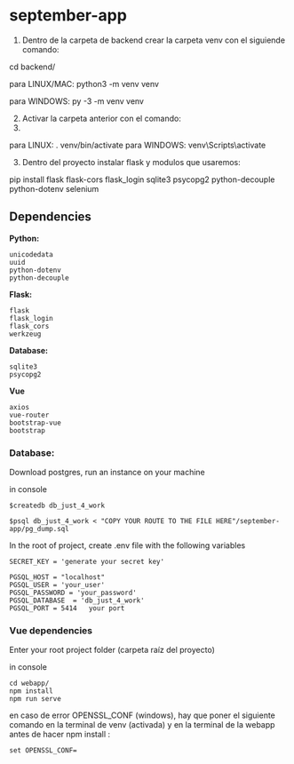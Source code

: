# september-app
1) Dentro de la carpeta de backend crear la carpeta venv con el siguiende comando:

cd backend/ 

para LINUX/MAC: python3 -m venv venv

para WINDOWS: py -3 -m venv venv

2) Activar la carpeta anterior con el comando:
3) 
para LINUX: . venv/bin/activate
para WINDOWS: venv\Scripts\activate

3) Dentro del proyecto instalar flask y modulos que usaremos:

pip install flask flask-cors flask_login sqlite3 psycopg2 python-decouple python-dotenv selenium


Dependencies
------------

**Python:**

    unicodedata
    uuid
    python-dotenv
    python-decouple


**Flask:**

    flask
    flask_login
    flask_cors
    werkzeug

**Database:**

    sqlite3
    psycopg2

**Vue**

    axios
    vue-router
    bootstrap-vue
    bootstrap



<h3>Database:</h3>

Download postgres, run an instance on your machine

in console

    $createdb db_just_4_work 

    $psql db_just_4_work < "COPY YOUR ROUTE TO THE FILE HERE"/september-app/pg_dump.sql

    


In the root of project, create .env file with the following variables

    SECRET_KEY = 'generate your secret key'

    PGSQL_HOST = "localhost"
    PGSQL_USER = 'your_user'
    PGSQL_PASSWORD = 'your_password'
    PGSQL_DATABASE  = 'db_just_4_work'
    PGSQL_PORT = 5414   your port

<h3>Vue dependencies</h3>

Enter your root project folder  (carpeta raíz del proyecto)


in console 

    cd webapp/ 
    npm install 
    npm run serve

en caso de error OPENSSL_CONF (windows), hay que poner el siguiente comando en la terminal de venv (activada) y en la terminal de la webapp antes de hacer npm install : 

    set OPENSSL_CONF=